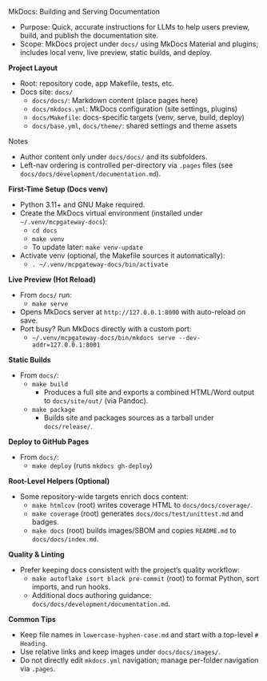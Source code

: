 MkDocs: Building and Serving Documentation

- Purpose: Quick, accurate instructions for LLMs to help users preview, build, and publish the documentation site.
- Scope: MkDocs project under `docs/` using MkDocs Material and plugins; includes local venv, live preview, static builds, and deploy.

**Project Layout**
- Root: repository code, app Makefile, tests, etc.
- Docs site: `docs/`
  - `docs/docs/`: Markdown content (place pages here)
  - `docs/mkdocs.yml`: MkDocs configuration (site settings, plugins)
  - `docs/Makefile`: docs-specific targets (venv, serve, build, deploy)
  - `docs/base.yml`, `docs/theme/`: shared settings and theme assets

Notes
- Author content only under `docs/docs/` and its subfolders.
- Left-nav ordering is controlled per-directory via `.pages` files (see `docs/docs/development/documentation.md`).

**First-Time Setup (Docs venv)**
- Python 3.11+ and GNU Make required.
- Create the MkDocs virtual environment (installed under `~/.venv/mcpgateway-docs`):
  - `cd docs`
  - `make venv`
  - To update later: `make venv-update`
- Activate venv (optional, the Makefile sources it automatically):
  - `. ~/.venv/mcpgateway-docs/bin/activate`

**Live Preview (Hot Reload)**
- From `docs/` run:
  - `make serve`
- Opens MkDocs server at `http://127.0.0.1:8000` with auto-reload on save.
- Port busy? Run MkDocs directly with a custom port:
  - `~/.venv/mcpgateway-docs/bin/mkdocs serve --dev-addr=127.0.0.1:8001`

**Static Builds**
- From `docs/`:
  - `make build`
    - Produces a full site and exports a combined HTML/Word output to `docs/site/out/` (via Pandoc).
  - `make package`
    - Builds site and packages sources as a tarball under `docs/release/`.

**Deploy to GitHub Pages**
- From `docs/`:
  - `make deploy` (runs `mkdocs gh-deploy`)

**Root-Level Helpers (Optional)**
- Some repository-wide targets enrich docs content:
  - `make htmlcov` (root) writes coverage HTML to `docs/docs/coverage/`.
  - `make coverage` (root) generates `docs/docs/test/unittest.md` and badges.
  - `make docs` (root) builds images/SBOM and copies `README.md` to `docs/docs/index.md`.

**Quality & Linting**
- Prefer keeping docs consistent with the project’s quality workflow:
  - `make autoflake isort black pre-commit` (root) to format Python, sort imports, and run hooks.
  - Additional docs authoring guidance: `docs/docs/development/documentation.md`.

**Common Tips**
- Keep file names in `lowercase-hyphen-case.md` and start with a top-level `# Heading`.
- Use relative links and keep images under `docs/docs/images/`.
- Do not directly edit `mkdocs.yml` navigation; manage per-folder navigation via `.pages`.
